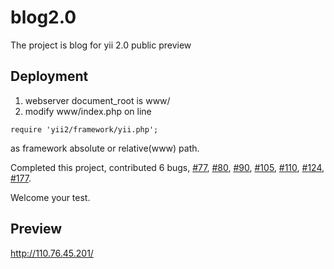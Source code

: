 blog2.0
=======

The project is blog for yii 2.0 public preview

## Deployment

1. webserver document_root is www/
2. modify www/index.php on line 
```
require 'yii2/framework/yii.php';
```
 as  framework absolute or relative(www) path.


Completed this project, contributed 6 bugs, [#77](https://github.com/yiisoft/yii2/issues/77), [#80](https://github.com/yiisoft/yii2/issues/80), [#90](https://github.com/yiisoft/yii2/issues/90), [#105](https://github.com/yiisoft/yii2/issues/105), [#110](https://github.com/yiisoft/yii2/issues/110), [#124](https://github.com/yiisoft/yii2/issues/124), [#177](https://github.com/yiisoft/yii2/issues/177).

Welcome your test.


## Preview

http://110.76.45.201/
